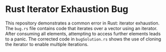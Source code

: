 # Rust Iterator Exhaustion Bug

This repository demonstrates a common error in Rust: iterator exhaustion. The `bug.rs` file contains code that iterates over a vector using an iterator.  After consuming all elements, attempting to access further elements leads to a panic. The corrected code in `bugSolution.rs` shows the use of cloning the iterator to enable multiple iterations.